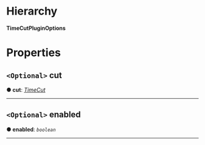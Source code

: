 

# Hierarchy

**TimeCutPluginOptions**

# Properties

<a id="cut"></a>

## `<Optional>` cut

**● cut**: *[TimeCut](timecutplugin.timecut.md)*

___
<a id="enabled"></a>

## `<Optional>` enabled

**● enabled**: *`boolean`*

___

